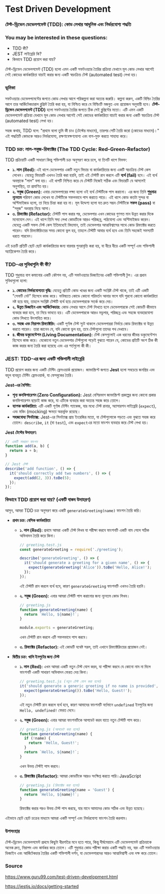 # Test Driven Development

### **টেস্ট-ড্রিভেন ডেভেলপমেন্ট (TDD): কোড লেখার আধুনিক এবং নির্ভরযোগ্য পদ্ধতি**

### **You may be interested in these questions:**

- TDD কী?
- JEST লাইব্রেরি কি?
- কিভাবে TDD প্রয়োগ করা যায়?

টেস্ট-ড্রিভেন ডেভেলপমেন্ট (TDD) হলো এমন একটি সফটওয়্যার তৈরির প্রক্রিয়া যেখানে মূল কোড লেখার আগেই সেই কোডের কার্যকারিতা যাচাই করার জন্য একটি স্বয়ংক্রিয় টেস্ট (automated test) লেখা হয়। 

### **ভূমিকা**

সফটওয়্যার ডেভেলপমেন্টের জগতে কোড লেখার আগে পরিকল্পনা করা অত্যন্ত জরুরি। কল্পনা করুন, একটি বিল্ডিং তৈরির আগে তার আর্কিটেকচারাল ব্লুপ্রিন্ট তৈরি করা হয়, যা নিশ্চিত করে যে বিল্ডিংটি মজবুত এবং প্রয়োজন অনুযায়ী হবে। **টেস্ট-ড্রিভেন ডেভেলপমেন্ট (TDD)** হলো সফটওয়্যার তৈরির জগতে ঠিক সেই ব্লুপ্রিন্টের মতো। এটি এমন একটি ডেভেলপমেন্ট প্রক্রিয়া যেখানে মূল কোড লেখার আগেই সেই কোডের কার্যকারিতা যাচাই করার জন্য একটি স্বয়ংক্রিয় টেস্ট (automated test) লেখা হয়।

সহজ কথায়, TDD বলে: "প্রথমে বলো তুমি কী চাও (টেস্টের মাধ্যমে), তারপর সেটি তৈরি করো (কোডের মাধ্যমে)।" এই পদ্ধতিটি কোডকে আরও নির্ভরযোগ্য, রক্ষণাবেক্ষণযোগ্য এবং বাগ-মুক্ত করতে সাহায্য করে।

### **TDD চক্র: লাল-সবুজ-রিফ্যাক্টর (The TDD Cycle: Red-Green-Refactor)**

TDD প্রক্রিয়াটি একটি সাধারণ কিন্তু শক্তিশালী চক্র অনুসরণ করে চলে, যা তিনটি ধাপে বিভক্ত:

- **১. লাল (Red):**
এই ধাপে ডেভেলপার একটি নতুন ফিচার বা কার্যকারিতার জন্য একটি স্বয়ংক্রিয় টেস্ট কেস লেখেন। যেহেতু ফিচারটি এখনও তৈরি করা হয়নি, তাই এই টেস্টটি রান করলে এটি **ব্যর্থ (fail)** হবে। এই ব্যর্থ অবস্থাকে "লাল" বলা হয়। এই ধাপটি নিশ্চিত করে যে টেস্টটি নিজেই সঠিক এবং ফিচারটি যে আসলেই অনুপস্থিত, তা প্রমাণিত হয়।
- **২. সবুজ (Green):**
এবার ডেভেলপারের লক্ষ্য হলো ওই ব্যর্থ টেস্টটিকে পাস করানো। এর জন্য তিনি **শুধুমাত্র ন্যূনতম** পরিমাণ কোড লেখেন যা টেস্টটিকে সফলভাবে পাস করাতে পারে। এই ধাপে কোড কতটা সুন্দর বা অপ্টিমাইজড হলো, তা নিয়ে চিন্তা করা হয় না। মূল উদ্দেশ্য হলো যত দ্রুত সম্ভব টেস্টটিকে **সফল (pass)** বা "সবুজ" অবস্থায় নিয়ে আসা।
- **৩. রিফ্যাক্টর (Refactor):**
টেস্টটি পাস করার পর, ডেভেলপার এখন কোডের গুণগত মান উন্নত করার দিকে মনোযোগ দেন। এই ধাপে তিনি সদ্য লেখা কোডটিকে আরও পরিচ্ছন্ন, পাঠযোগ্য এবং অপ্টিমাইজড করেন। যেহেতু একটি সফল টেস্ট কেস ইতিমধ্যেই বিদ্যমান, তাই ডেভেলপার আত্মবিশ্বাসের সাথে কোড রিফ্যাক্টর করতে পারেন। যদি রিফ্যাক্টরিংয়ের সময় কোনো ভুল হয়, তাহলে টেস্টটি আবার ব্যর্থ হবে এবং তিনি সহজেই সমস্যাটি ধরতে পারবেন।

এই চক্রটি প্রতিটি ছোট ছোট কার্যকারিতার জন্য বারবার পুনরাবৃত্তি করা হয়, যা ধীরে ধীরে একটি সম্পূর্ণ এবং শক্তিশালী অ্যাপ্লিকেশন তৈরি করে।

### **TDD-এর সুবিধাগুলি কী কী?**

TDD শুধুমাত্র বাগ কমানোর একটি কৌশল নয়, এটি সফটওয়্যার ডিজাইনের একটি শক্তিশালী টুল। এর প্রধান সুবিধাগুলো হলো:

- **১. কোডের নির্ভরযোগ্যতা বৃদ্ধি:** যেহেতু প্রতিটি কোড খণ্ডের জন্য একটি সংশ্লিষ্ট টেস্ট থাকে, তাই এটি একটি "সেফটি নেট" হিসেবে কাজ করে। ভবিষ্যতে কোডে কোনো পরিবর্তন আনার ফলে যদি পুরনো কোনো কার্যকারিতা নষ্ট হয়ে যায়, তাহলে সংশ্লিষ্ট টেস্টটি ব্যর্থ হয়ে ডেভেলপারকে সতর্ক করে দেয়।
- **২. উন্নত ডিজাইন এবং আর্কিটেকচার:** কোড লেখার আগে টেস্ট লিখতে হলে ডেভেলপারকে সেই কোডটি কীভাবে ব্যবহার করা হবে, তা নিয়ে ভাবতে হয়। এটি ডেভেলপারকে আরও মডুলার, পরিচ্ছন্ন এবং সহজে ব্যবহারযোগ্য কোড লিখতে উৎসাহিত করে।
- **৩. সহজ এবং নিরাপদ রিফ্যাক্টরিং:** একটি পূর্ণাঙ্গ টেস্ট স্যুট থাকলে ডেভেলপাররা নির্ভয়ে কোড রিফ্যাক্টর বা উন্নত করতে পারেন। তারা জানেন যে, যদি কোনো ভুল হয়, তবে টেস্টগুলো তাদের পথ দেখাবে।
- **৪. জীবন্ত ডকুমেন্টেশন (Living Documentation):** টেস্ট কেসগুলোই এক ধরনের জীবন্ত ডকুমেন্টেশন হিসেবে কাজ করে। যেকোনো নতুন ডেভেলপার টেস্টগুলো পড়েই বুঝতে পারেন যে, কোডের প্রতিটি অংশ ঠিক কী কাজ করার জন্য তৈরি করা হয়েছে এবং এর শর্তগুলো কী কী।

### **JEST: TDD-এর জন্য একটি শক্তিশালী লাইব্রেরি**

TDD প্রয়োগ করার জন্য একটি টেস্টিং ফ্রেমওয়ার্ক প্রয়োজন। জাভাস্ক্রিপ্ট জগতে **Jest** হলো সবচেয়ে জনপ্রিয় এবং বহুল ব্যবহৃত টেস্টিং ফ্রেমওয়ার্ক, যা ফেসবুকের তৈরি।

**Jest-এর বৈশিষ্ট্য:**

- **শূন্য কনফিগারেশন (Zero Configuration):** Jest বেশিরভাগ জাভাস্ক্রিপ্ট প্রকল্পের জন্য কোনো প্রকার কনফিগারেশন ছাড়াই কাজ করে, যা এটিকে ব্যবহার করা অত্যন্ত সহজ করে তোলে।
- **ব্যাপক কার্যকারিতা:** এটি একটি পূর্ণাঙ্গ টেস্টিং প্যাকেজ, যার মধ্যে টেস্ট রানার, অ্যাসারশন লাইব্রেরি (`expect`), এবং মকিং (mocking) ক্ষমতা অন্তর্ভুক্ত রয়েছে।
- **সহজবোধ্য সিনট্যাক্স:** Jest-এর সিনট্যাক্স প্রায় ইংরেজির মতো, যা টেস্টগুলোকে পড়তে এবং বুঝতে সহজ করে তোলে। `describe`, `it` (বা `test`), এবং `expect`এর মতো ফাংশন ব্যবহার করে টেস্ট লেখা হয়।

**Jest টেস্টের উদাহরণ:**

```jsx
// একটি সাধারণ ফাংশন
function add(a, b) {
  return a + b;
}

// Jest টেস্ট
describe('add function', () => {
  it('should correctly add two numbers', () => {
    expect(add(2, 3)).toBe(5);
  });
});
```

### **কিভাবে TDD প্রয়োগ করা যায়? (একটি বাস্তব উদাহরণ)**

আসুন, আমরা TDD চক্র অনুসরণ করে একটি `generateGreeting(name)` ফাংশন তৈরি করি।

- **প্রথম চক্র: বেসিক কার্যকারিতা**
    - **১. লাল (Red):** প্রথমে আমরা একটি টেস্ট লিখব যা পরীক্ষা করবে ফাংশনটি একটি নাম পেলে সঠিক অভিবাদন তৈরি করে কিনা।
        
        ```jsx
        // greeting.test.js
        const generateGreeting = require('./greeting');
        
        describe('generateGreeting', () => {
          it('should generate a greeting for a given name', () => {
            expect(generateGreeting('Alice')).toBe('Hello, Alice!');
          });
        });
        ```
        
        এই টেস্টটি রান করলে ব্যর্থ হবে, কারণ `generateGreeting` ফাংশনটি এখনও তৈরি হয়নি।
        
    - **২. সবুজ (Green):** এবার আমরা টেস্টটি পাস করানোর জন্য ন্যূনতম কোড লিখব।
        
        ```jsx
        // greeting.js
        function generateGreeting(name) {
          return `Hello, ${name}!`;
        }
        
        module.exports = generateGreeting;
        ```
        
        এখন টেস্টটি রান করলে এটি সফলভাবে পাস করবে।
        
    - **৩. রিফ্যাক্টর (Refactor):** এই কোডটি যথেষ্ট সরল, তাই এখানে রিফ্যাক্টরিংয়ের প্রয়োজন নেই।
- **দ্বিতীয় চক্র: খালি ইনপুটের জন্য টেস্ট**
    - **১. লাল (Red):** এখন আমরা একটি নতুন টেস্ট যোগ করব, যা পরীক্ষা করবে যে কোনো নাম না দিলে ফাংশনটি একটি সাধারণ অভিবাদন ফেরত দেয় কিনা।
        
        ```jsx
        // greeting.test.js (নতুন টেস্ট যোগ করা হলো)
        it('should generate a generic greeting if no name is provided', () => {
          expect(generateGreeting()).toBe('Hello, Guest!');
        });
        ```
        
        এই নতুন টেস্টটি রান করলে ব্যর্থ হবে, কারণ আমাদের ফাংশনটি বর্তমানে `undefined` ইনপুটের জন্য `Hello, undefined!` ফেরত দেবে।
        
    - **২. সবুজ (Green):** এবার আমরা ফাংশনটিকে আপডেট করব যাতে নতুন টেস্টটি পাস করে।
        
        ```jsx
        // greeting.js (আপডেট করা হলো)
        function generateGreeting(name) {
          if (!name) {
            return 'Hello, Guest!';
          }
          return `Hello, ${name}!`;
        }
        ```
        
        এখন উভয় টেস্টই পাস করবে।
        
    - **৩. রিফ্যাক্টর (Refactor):** আমরা কোডটিকে আরও সংক্ষিপ্ত করতে পারি।JavaScript
        
        ```jsx
        // greeting.js (রিফ্যাক্টর করা হলো)
        function generateGreeting(name = 'Guest') {
          return `Hello, ${name}!`;
        }
        ```
        
        রিফ্যাক্টর করার পরও উভয় টেস্ট পাস করছে, যার মানে আমাদের কোড সঠিক এবং উন্নত হয়েছে।
        

এইভাবে ছোট ছোট চক্রের মাধ্যমে আমরা একটি সম্পূর্ণ এবং নির্ভরযোগ্য ফাংশন তৈরি করলাম।

### **উপসংহার**

টেস্ট-ড্রিভেন ডেভেলপমেন্ট প্রথমে কিছুটা ধীরগতির মনে হতে পারে, কিন্তু দীর্ঘমেয়াদে এটি ডেভেলপমেন্ট প্রক্রিয়াকে অনেক দ্রুত, নিরাপদ এবং কার্যকর করে তোলে। এটি শুধুমাত্র কোড পরীক্ষা করার একটি পদ্ধতি নয়, বরং এটি সফটওয়্যার ডিজাইন এবং আর্কিটেকচার তৈরির একটি শক্তিশালী দর্শন, যা ডেভেলপারদের আরও আত্মবিশ্বাসী এবং দক্ষ করে তোলে।

### **Source**
https://www.guru99.com/test-driven-development.html

https://jestjs.io/docs/getting-started
